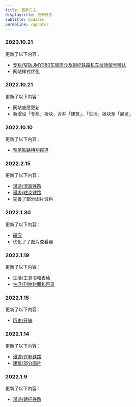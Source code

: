 ```yaml
---
title: 更新日志
displaytitle: 更新日志
subtitle: Updates
permalink: /updates
---
```


### 2023.10.21

更新了以下内容：

- [专栏/窄轨JMY380车族简介及朝杞铁路机车坟场型号辨认](../../column/the-investigation-of-JMY380-series)
- 网站样式优化


### 2022.10.21

更新了以下内容：

- 网站底层更新
- 新增设「专栏」板块，合并「建筑」、「生活」板块至「展览」


### 2022.10.10

更新了以下内容：

- [豫见铁路特别报道](https://mp.weixin.qq.com/s/RyHyUdscQO_9E11lR2qgqg)


### 2022.2.15

更新了以下内容：

- [漫游/漯阜铁路](../../tour/luofu)
- [漫游/驻汝铁路](../../tour/zhuru)
- 完善了部分图片资料


### 2022.1.30

更新了以下内容：

- [研究](../../research)
- 优化了了图片查看器


### 2022.1.19

更新了以下内容：

- [生活/工具书和表格](../../life/references)
- [生活/刊物封面和目录](../../life/magazines)


### 2022.1.15

更新了以下内容：

- [历史/开端](../../history/)


### 2022.1.14

更新了以下内容：

- [漫游/许郸铁路](../../tour/xudan)
- [建筑/部分图片](../../architecture)


### 2022.1.9

更新了以下内容：

- [漫游/朝杞铁路](../../tour/chaoqi)





